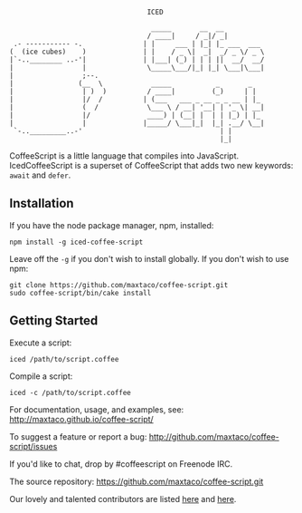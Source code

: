         
                                      ICED
        
                                       _____       __  __
                                      / ____|     / _|/ _|
     .- ----------- -.               | |     ___ | |_| |_ ___  ___
    (  (ice cubes)    )              | |    / _ \|  _|  _/ _ \/ _ \
    |`-..________ ..-'|              | |___| (_) | | | ||  __/  __/
    |                 |               \_____\___/|_| |_| \___|\___|
    |                 ;--.
    |                (__  \            _____           _       _
    |                 | )  )          / ____|         (_)     | |
    |                 |/  /          | (___   ___ _ __ _ _ __ | |_
    |                 (  /            \___ \ / __| '__| | '_ \| __|
    |                 |/              ____) | (__| |  | | |_) | |_
    |                 |              |_____/ \___|_|  |_| .__/ \__|
     `-.._________..-'                                  | |
                                                        |_|

CoffeeScript is a little language that compiles into JavaScript.
IcedCoffeeScript is a superset of CoffeeScript that adds two new 
keywords: `await` and `defer`.

## Installation

If you have the node package manager, npm, installed:

```shell
npm install -g iced-coffee-script
```

Leave off the `-g` if you don't wish to install globally. If you don't wish to use npm:

```shell
git clone https://github.com/maxtaco/coffee-script.git
sudo coffee-script/bin/cake install
```

## Getting Started

Execute a script:

```shell
iced /path/to/script.coffee
```

Compile a script:

```shell
iced -c /path/to/script.coffee
```

For documentation, usage, and examples, see: http://maxtaco.github.io/coffee-script/

To suggest a feature or report a bug: http://github.com/maxtaco/coffee-script/issues

If you'd like to chat, drop by #coffeescript on Freenode IRC.

The source repository: https://github.com/maxtaco/coffee-script.git

Our lovely and talented contributors are listed [here](https://github.com/maxtaco/coffee-script/contributors) and [here](https://github.com/jashkenas/coffeescript/contributors).


